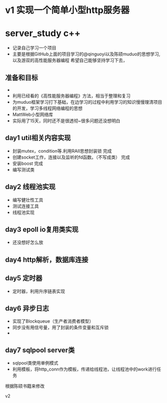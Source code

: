 # v1 实现一个简单小型http服务器 
# server_study c++
- 记录自己学习一个项目
- 主要是根据GitHub上面的项目学习的@qinguoyi以及陈硕muduo的思想学习,以及游双的高性能服务器编程
希望自己能够坚持学习下去，
## 准备和目标
- 
- 利用已经看的《高性能服务器编程》方法，相当于整理和复习
- 为muduo框架学习打下基础，在边学习的过程中利用学习的知识慢慢理清项目的开发，学习多线程网络编程的思想
- MattWeb小型网络库
- 实际用了15天，同时还不是很透彻~很多问题还没想明白


## day1 util相关内容实现
- 封装mutex，condition等.利用RAII思想封装锁 完成
- 创建socket工作，连接以及监听的fd函数。（不写成类） 完成
- 安装boost 完成
- 编写测试类

## day2 线程池实现

- 编写健壮性工具
- 测试连接工具
- 线程池实现

## day3 epoll io复用类实现
- 还没想好怎么放
## day4 http解析，数据库连接


## day5 定时器
- 定时器，利用升序链表实现
## day6 异步日志
- 实现了Blockqueue（生产者消费者模型）
- 同步没有用信号量，用了封装的条件变量和互斥锁
- 
## day7 sqlpool server类

- sqlpool类使用单例模式
- 利用模板，将http_conn作为模板，传递给线程池，让线程池中的work进行任务




根据陈硕书籍来修改

v2
